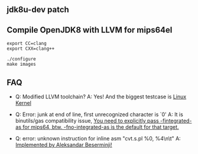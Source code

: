 jdk8u-dev patch
---------------

## Compile OpenJDK8 with LLVM for mips64el

```
export CC=clang
export CXX=clang++

./configure
make images
```

## FAQ

* Q: Modified LLVM toolchain?
  A: Yes!  And the biggest testcase is [Linux Kernel](https://github.com/loongson-community/linux-stable/issues)

* Q: Error: junk at end of line, first unrecognized character is `0'
  A: It is binutils/gas compatibility issue, [You need to explicitly pass -fintegrated-as for mips64, btw. -fno-integrated-as is the default for that target.](https://github.com/android-ndk/ndk/issues/399#issuecomment-302331441)

* Q: error: unknown instruction for inline asm "cvt.s.pl %0, %4\n\t"
  A: [Implemented by Aleksandar Beserminji!](https://reviews.llvm.org/D50437)
